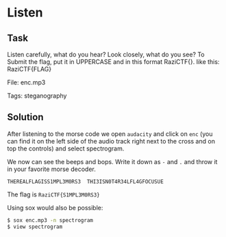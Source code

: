 # Listen

## Task

Listen carefully, what do you hear? Look closely, what do you see? To Submit the flag, put it in UPPERCASE and in this format RaziCTF{}. like this: RaziCTF{FLAG}

File: enc.mp3

Tags: steganography

## Solution

After listening to the morse code we open `audacity` and click on `enc` (you can find it on the left side of the audio track right next to the cross and on top the controls) and select spectrogram.

We now can see the beeps and bops. Write it down as `-` and `.` and throw it in your favorite morse decoder.

`THEREALFLAGISS1MPL3M0RS3  THI3ISN0T4R34LFL4GFOCUSUE`

The flag is `RaziCTF{S1MPL3M0RS3}`

Using sox would also be possible:

```bash
$ sox enc.mp3 -n spectrogram
$ view spectrogram
```
